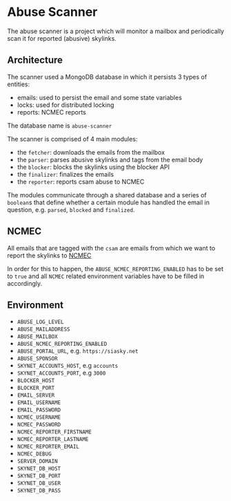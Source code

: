 # Abuse Scanner

The abuse scanner is a project which will monitor a mailbox and periodically
scan it for reported (abusive) skylinks.

## Architecture

The scanner used a MongoDB database in which it persists 3 types of entities:
- emails: used to persist the email and some state variables
- locks: used for distributed locking
- reports: NCMEC reports

The database name is `abuse-scanner`
  
The scanner is comprised of 4 main modules:
- the `fetcher`: downloads the emails from the mailbox
- the `parser`: parses abusive skylinks and tags from the email body
- the `blocker`: blocks the skylinks using the blocker API
- the `finalizer`: finalizes the emails
- the `reporter`: reports csam abuse to NCMEC

The modules communicate through a shared database and a series of `boolean`s
that define whether a certain module has handled the email in question, e.g.
`parsed`, `blocked` and `finalized`.

## NCMEC

All emails that are tagged with the `csam` are emails from which we want to
report the skylinks to [NCMEC](https://report.cybertip.org/ispws/documentation/)

In order for this to happen, the `ABUSE_NCMEC_REPORTING_ENABLED` has to be set
to `true` and all `NCMEC` related environment variables have to be filled in
accordingly.

## Environment

- `ABUSE_LOG_LEVEL`
- `ABUSE_MAILADDRESS`
- `ABUSE_MAILBOX`
- `ABUSE_NCMEC_REPORTING_ENABLED`
- `ABUSE_PORTAL_URL`, e.g. `https://siasky.net`
- `ABUSE_SPONSOR`
- `SKYNET_ACCOUNTS_HOST`, e.g `accounts`
- `SKYNET_ACCOUNTS_PORT`, e.g `3000`
- `BLOCKER_HOST`
- `BLOCKER_PORT`
- `EMAIL_SERVER`
- `EMAIL_USERNAME`
- `EMAIL_PASSWORD`
- `NCMEC_USERNAME`
- `NCMEC_PASSWORD`
- `NCMEC_REPORTER_FIRSTNAME`
- `NCMEC_REPORTER_LASTNAME`
- `NCMEC_REPORTER_EMAIL`
- `NCMEC_DEBUG`
- `SERVER_DOMAIN`
- `SKYNET_DB_HOST`
- `SKYNET_DB_PORT`
- `SKYNET_DB_USER`
- `SKYNET_DB_PASS`
